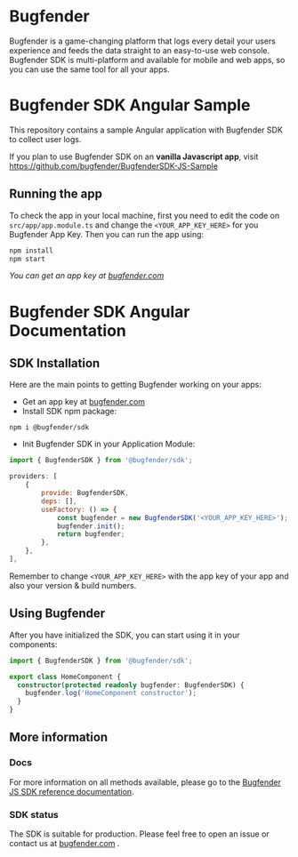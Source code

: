 # Bugfender

Bugfender is a game-changing platform that logs every detail your users experience and feeds the data straight to an easy-to-use web console. Bugfender SDK is multi-platform and available for mobile and web apps, so you can use the same tool for all your apps.

# Bugfender SDK Angular Sample

This repository contains a sample Angular application with Bugfender SDK to collect user logs.

If you plan to use Bugfender SDK on an **vanilla Javascript app**, visit https://github.com/bugfender/BugfenderSDK-JS-Sample

## Running the app

To check the app in your local machine, first you need to edit the code on `src/app/app.module.ts` and change the `<YOUR_APP_KEY_HERE>` for you Bugfender App Key. Then you can run the app using:

```bash
npm install
npm start
```

_You can get an app key at [bugfender.com](https://bugfender.com/)_

# Bugfender SDK Angular Documentation

## SDK Installation

Here are the main points to getting Bugfender working on your apps:

- Get an app key at [bugfender.com](https://bugfender.com/)
- Install SDK npm package:

```
npm i @bugfender/sdk
```

- Init Bugfender SDK in your Application Module:

```typescript
import { BugfenderSDK } from '@bugfender/sdk';
```

```javascript
providers: [
    {
        provide: BugfenderSDK,
        deps: [],
        useFactory: () => {
            const bugfender = new BugfenderSDK('<YOUR_APP_KEY_HERE>');
            bugfender.init();
            return bugfender;
        },
    },
],

```

Remember to change `<YOUR_APP_KEY_HERE>` with the app key of your app and also your version & build numbers.

## Using Bugfender

After you have initialized the SDK, you can start using it in your components:

```typescript
import { BugfenderSDK } from '@bugfender/sdk';

export class HomeComponent {
  constructor(protected readonly bugfender: BugfenderSDK) {
    bugfender.log('HomeComponent constructor');
  }
}
```

## More information

### Docs

For more information on all methods available, please go to the [Bugfender JS SDK reference documentation](https://js.bugfender.com/).

### SDK status

The SDK is suitable for production. Please feel free to open an issue or contact us at [bugfender.com](https://bugfender.com) .
